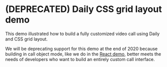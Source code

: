 # (DEPRECATED) Daily CSS grid layout demo 

This demo illustrated how to build a fully customized video call using Daily and CSS grid layout. 

We will be deprecating support for this demo at the end of 2020 because building in call object mode, like we do in the [React demo](https://github.com/daily-co/daily-demos/tree/master/react-demo), better meets the needs of developers who want to build an entirely custom call interface.  